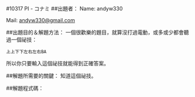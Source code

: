 #10317 	PI - コナミ
##出題者：
Name: andyw330

Mail: andyw330@gmail.com

##出題目的＆解題方法：
一個很歡樂的題目，就算沒打過電動，或多或少都會聽過一個祕技：
```
上上下下左右左右BA
```
所以你只要輸入這個祕技就能得到正確答案。

##解題所需要的關鍵：
知道這個祕技。

##解題程式碼：
